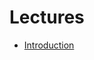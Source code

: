 # Lectures

* [Introduction](https://docs.google.com/presentation/d/11-ik6Arr4GhXDJVde7R_XDhW98QI2NFD8QXXYsWAaTU/edit?usp=sharing)
